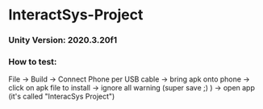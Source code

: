 # InteractSys-Project
 
### Unity Version: 2020.3.20f1

### How to test:
File -> Build -> Connect Phone per USB cable -> bring apk onto phone -> click on apk file to install -> ignore all warning (super save ;) ) -> open app (it's called "InteracSys Project")
